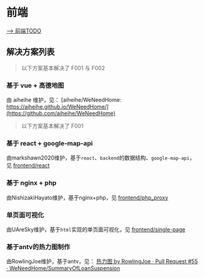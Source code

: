 # 前端

[--> 前端TODO](../../TODO.md#前端)

## 解决方案列表

> 以下方案基本解决了 F001 与 F002

### 基于 vue + 高德地图

由 aiheihe 维护，见： [aiheihe/WeNeedHome: https://aiheihe.github.io/WeNeedHome/](https://github.com/aiheihe/WeNeedHome)

> 以下方案基本解决了 F001

### 基于 react + google-map-api

由markshawn2020维护，基于`react`、`backend`的数据结构、`google-map-api`，见 [frontend/react](./react)

### 基于 nginx + php

由NishizakiHayato维护，基于nginx+php，见 [frontend/php_proxy](./php_proxy)

### 单页面可视化

由UAreSky维护，基于`html`实现的单页面可视化，见 [frontend/single-page](./single-page)

### 基于antv的热力图制作

由RowlingJoe维护，基于antv，见： [热力图 by RowlingJoe · Pull Request #55 · WeNeedHome/SummaryOfLoanSuspension](https://github.com/WeNeedHome/SummaryOfLoanSuspension/pull/55)
